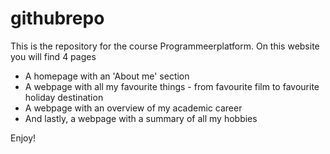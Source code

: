 # githubrepo
This is the repository for the course Programmeerplatform. 
On this website you will find 4 pages
* A homepage with an 'About me' section
* A webpage with all my favourite things - from favourite film to favourite holiday destination
* A webpage with an overview of my academic career
* And lastly, a webpage with a summary of all my hobbies

Enjoy!
